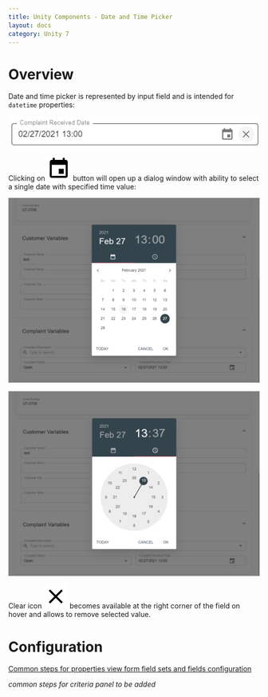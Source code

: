 ```yaml
---
title: Unity Components - Date and Time Picker
layout: docs
category: Unity 7
---
```

# Overview

Date and time picker is represented by input field and is intended for `datetime` properties: 

![Datetime picker field](./datetime-picker/images/datetime-picker-field.png)

Clicking on ![Date picker](./images/icons/calendar.svg) button will open up a dialog window with ability 
to select a single date with specified time value:

![Datetime picker - date](./datetime-picker/images/datetime-picker-date.png)

![Datetime picker - time](./datetime-picker/images/datetime-picker-time.png)

Clear icon ![Clear icon](./images/icons/clear.svg) becomes available at the right corner of the field on hover 
and allows to remove selected value.

# Configuration

[Common steps for properties view form field sets and fields configuration](../properties-view-form.md#configuration)

*common steps for criteria panel to be added*